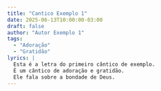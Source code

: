 ```yaml
---
title: "Cantico Exemplo 1"
date: 2025-06-13T10:00:00-03:00
draft: false
author: "Autor Exemplo 1"
tags:
  - "Adoração"
  - "Gratidão"
lyrics: |
  Esta é a letra do primeiro cântico de exemplo.
  É um cântico de adoração e gratidão.
  Ele fala sobre a bondade de Deus.
---
```



